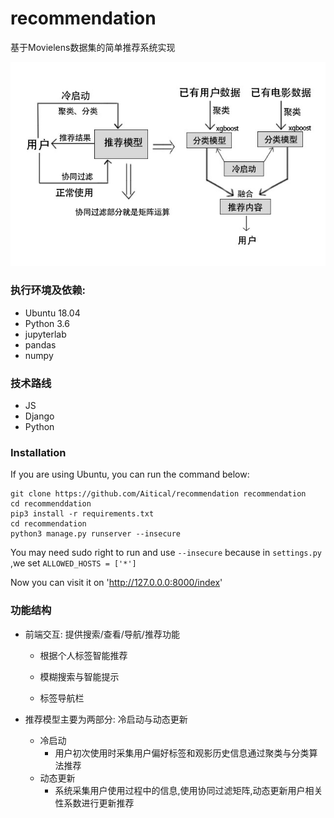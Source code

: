 # recommendation
基于Movielens数据集的简单推荐系统实现

![模型结构](https://raw.githubusercontent.com/Aitical/recommendation/master/img/model_structure.jpg)

### 执行环境及依赖:
- Ubuntu 18.04
- Python 3.6
- jupyterlab
- pandas
- numpy

### 技术路线
- JS
- Django
- Python

### Installation

If you are using Ubuntu, you can run the command below:

```shell
git clone https://github.com/Aitical/recommendation recommendation
cd recommenddation
pip3 install -r requirements.txt
cd recommendation
python3 manage.py runserver --insecure
```

You may need sudo right to run and use  `--insecure` because in `settings.py` ,we set `ALLOWED_HOSTS = ['*']`

Now you can visit it on 'http://127.0.0.0:8000/index'

### 功能结构

- 前端交互: 提供搜索/查看/导航/推荐功能

    - 根据个人标签智能推荐

    - 模糊搜索与智能提示
    - 标签导航栏

- 推荐模型主要为两部分: 冷启动与动态更新
    - 冷启动
        - 用户初次使用时采集用户偏好标签和观影历史信息通过聚类与分类算法推荐
    - 动态更新
        - 系统采集用户使用过程中的信息,使用协同过滤矩阵,动态更新用户相关性系数进行更新推荐



